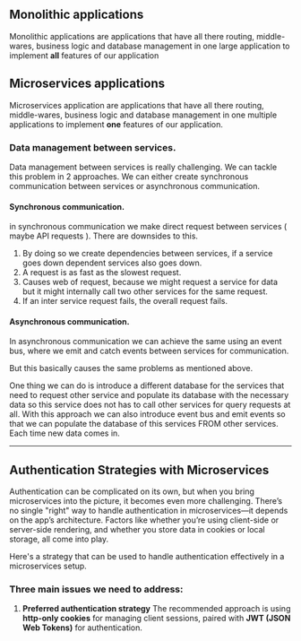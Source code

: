 
## Monolithic applications
Monolithic applications are applications that have all there routing, middle-wares, business logic and database management in one large application to implement **all** features of our application

## Microservices applications
Microservices application are applications that have all there routing, middle-wares, business logic and database management in one multiple applications to implement **one** features of our application.  

### Data management between services.
Data management between services is really challenging. We can tackle this problem in 2 approaches. We can either create synchronous communication between services or asynchronous communication.

#### Synchronous communication.  
in synchronous communication we make direct request between services ( maybe API requests ). There are downsides to this.  

1. By doing so we create dependencies between services, if a service goes down dependent services also goes down. 
2. A request is as fast as the slowest request.
3. Causes web of request, because we might request a service for data but it might internally call two other services for the same request.
4. If an inter service request fails, the overall request fails.
#### Asynchronous communication.
In asynchronous communication we can achieve the same using an event bus, where we emit and catch events between services for communication.

But this basically causes the same problems as mentioned above.

One thing we can do is introduce a different database for the services that need to request other service and populate its database with the necessary data so this service does not has to call other services for query requests at all. With this approach we can also introduce event bus and emit events so that we can populate the database of this services FROM other services. Each time new data comes in.


---

## Authentication Strategies with Microservices
Authentication can be complicated on its own, but when you bring microservices into the picture, it becomes even more challenging. There’s no single "right" way to handle authentication in microservices—it depends on the app’s architecture. Factors like whether you’re using client-side or server-side rendering, and whether you store data in cookies or local storage, all come into play.

Here's a strategy that can be used to handle authentication effectively in a microservices setup.

### Three main issues we need to address:

1. **Preferred authentication strategy**
   The recommended approach is using **http-only cookies** for managing client sessions, paired with **JWT (JSON Web Tokens)** for authentication. 
